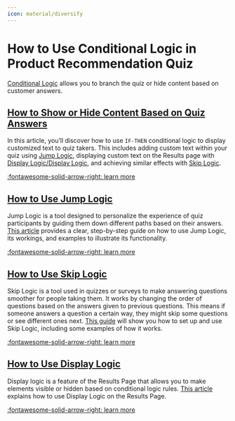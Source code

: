```yaml
---
icon: material/diversify
---
```


# How to Use Conditional Logic in Product Recommendation Quiz

[Conditional Logic](/reference/quiz-builder/conditional-logic/) allows you to branch the quiz or hide content based on customer answers.

## [How to Show or Hide Content Based on Quiz Answers](/how-to-guides/hide-content-with-logic/)

In this article, you’ll discover how to use `IF-THEN` conditional logic to display customized text to quiz takers. This includes adding custom text within your quiz using [Jump Logic](/how-to-guides/use-jump-logic/), displaying custom text on the Results page with [Display Logic/Display Logic](/how-to-guides/use-display-logic/), and achieving similar effects with [Skip Logic](/how-to-guides/use-skip-logic/).

[:fontawesome-solid-arrow-right: learn more](/how-to-guides/hide-content-with-logic/)


## [How to Use Jump Logic](/how-to-guides/use-jump-logic/)

Jump Logic is a tool designed to personalize the experience of quiz participants by guiding them down different paths based on their answers. [This article](/how-to-guides/use-jump-logic/) provides a clear, step-by-step guide on how to use Jump Logic, its workings, and examples to illustrate its functionality.

[:fontawesome-solid-arrow-right: learn more](/how-to-guides/use-jump-logic/)


## [How to Use Skip Logic](/how-to-guides/use-skip-logic/)

Skip Logic is a tool used in quizzes or surveys to make answering questions smoother for people taking them. It works by changing the order of questions based on the answers given to previous questions. This means if someone answers a question a certain way, they might skip some questions or see different ones next. [This guide](/how-to-guides/use-skip-logic/) will show you how to set up and use Skip Logic, including some examples of how it works.

[:fontawesome-solid-arrow-right: learn more](/how-to-guides/use-skip-logic/)


## [How to Use Display Logic](/how-to-guides/use-display-logic/)

Display logic is a feature of the Results Page that allows you to make elements visible or hidden based on conditional logic rules. [This article](/how-to-guides/use-display-logic/) explains how to use Display Logic on the Results Page.

[:fontawesome-solid-arrow-right: learn more](/how-to-guides/use-display-logic/)



